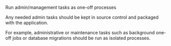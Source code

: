Run admin/management tasks as one-off processes

Any needed admin tasks should be kept in source control and packaged with the application.

For example, administrative or maintenance tasks such as background one-off jobs or database migrations should be run as isolated processes.